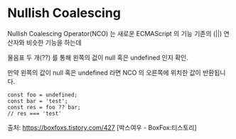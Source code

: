 
# Nullish Coalescing

Nullish Coalescing Operator(NCO) 는 새로운 ECMAScript 의 기능 
기존의 (||) 연산자와 비슷한 기능을 하는데

물음표 두 개(??) 를 통해 왼쪽의 겂이 null 혹은 undefined 인지 확인. 

만약 왼쪽의 값이 null 혹은 undefined 라면 NCO 의 오른쪽에 위치한 값이 반환됩니다.  


```
const foo = undefined;
const bar = 'test';
const res = foo ?? bar;
// res === 'test'
```








출처: https://boxfoxs.tistory.com/427 [박스여우 - BoxFox:티스토리]